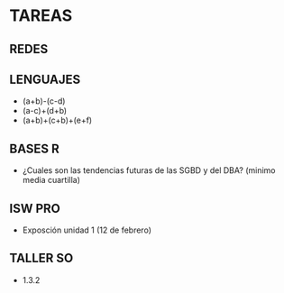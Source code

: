 
# TAREAS

## REDES


## LENGUAJES
- (a+b)-(c-d)
- (a-c)+(d+b)
- (a+b)+(c+b)+(e+f)

## BASES R
- ¿Cuales son las tendencias futuras de las SGBD y del DBA? (minimo media cuartilla)

## ISW PRO
- Exposción unidad 1 (12 de febrero)

## TALLER SO
- 1.3.2
# 

